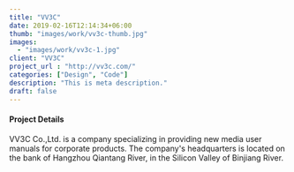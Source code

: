 ```yaml
---
title: "VV3C"
date: 2019-02-16T12:14:34+06:00
thumb: "images/work/vv3c-thumb.jpg"
images:
  - "images/work/vv3c-1.jpg"
client: "VV3C"
project_url : "http://vv3c.com/"
categories: ["Design", "Code"]
description: "This is meta description."
draft: false
---
```


#### Project Details

VV3C Co.,Ltd. is a company specializing in providing new media user manuals for corporate products. The company's headquarters is located on the bank of Hangzhou Qiantang River, in the Silicon Valley of Binjiang River.
